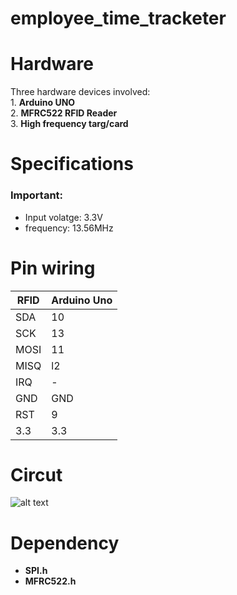 # employee_time_tracketer

# Hardware
Three hardware devices involved: <br />
    1. **Arduino UNO** <br />
    2. **MFRC522 RFID Reader**\
    3. **High frequency targ/card**

# Specifications
### Important:
* Input volatge: 3.3V
* frequency: 13.56MHz

# Pin wiring

| RFID  | Arduino Uno  |
| ------------- | ------------- |
| SDA  | 10  |
| SCK  | 13 |
| MOSI  | 11 |
|  MISQ | l2 |
|  IRQ | - |
|  GND | GND |
|  RST | 9 |
| 3.3  | 3.3 |


# Circut

![alt text](https://circuits4you.com/wp-content/uploads/2018/10/RFID-Reader-RC522-interface-with-Arduino.jpg)

# Dependency
* **SPI.h**
* **MFRC522.h**
